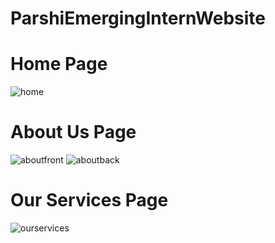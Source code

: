 # ParshiEmergingInternWebsite
# Home Page
![home](https://user-images.githubusercontent.com/73352918/179834594-4df364de-b238-473e-944b-da68962f0ff2.jpeg)
# About Us Page
![aboutfront](https://user-images.githubusercontent.com/73352918/179835477-c8aeacd1-0984-4674-9943-b0e2b30ee4fd.jpeg)
![aboutback](https://user-images.githubusercontent.com/73352918/179835699-94649efa-63fe-4e16-a218-4d4062863e5a.jpeg)
# Our Services Page
![ourservices](https://user-images.githubusercontent.com/73352918/179835828-74c0fadb-f551-4ddd-a553-5bd469f99eac.jpeg)
